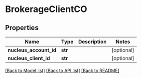 # BrokerageClientCO

## Properties
Name | Type | Description | Notes
------------ | ------------- | ------------- | -------------
**nucleus_account_id** | **str** |  | [optional] 
**nucleus_client_id** | **str** |  | [optional] 

[[Back to Model list]](../README.md#documentation-for-models) [[Back to API list]](../README.md#documentation-for-api-endpoints) [[Back to README]](../README.md)


